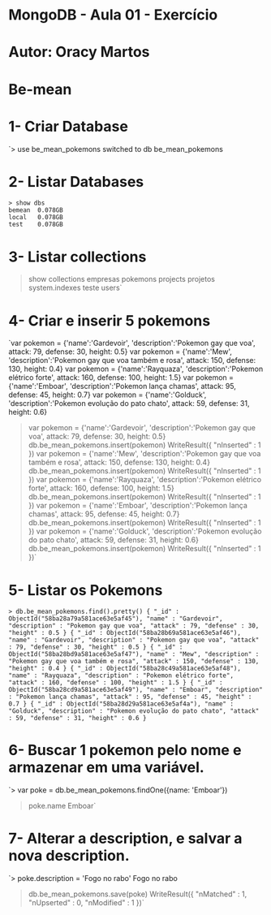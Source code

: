 # MongoDB - Aula 01 - Exercício
# Autor: Oracy Martos

# Be-mean

# 1- Criar Database
`> use be_mean_pokemons
switched to db be_mean_pokemons

# 2- Listar Databases
```
> show dbs
bemean  0.078GB
local   0.078GB
test    0.078GB
```

# 3- Listar collections
> show collections
empresas
pokemons
projects
projetos
system.indexes
teste
users`

# 4- Criar e inserir 5 pokemons
`var pokemon = {'name':'Gardevoir', 'description':'Pokemon gay que voa', attack: 79, defense: 30, height: 0.5}
var pokemon = {'name':'Mew', 'description':'Pokemon gay que voa também e rosa', attack: 150, defense: 130, height: 0.4}
var pokemon = {'name':'Rayquaza', 'description':'Pokemon elétrico forte', attack: 160, defense: 100, height: 1.5}
var pokemon = {'name':'Emboar', 'description':'Pokemon lança chamas', attack: 95, defense: 45, height: 0.7}
var pokemon = {'name':'Golduck', 'description':'Pokemon evolução do pato chato', attack: 59, defense: 31, height: 0.6}


> var pokemon = {'name':'Gardevoir', 'description':'Pokemon gay que voa', attack: 79, defense: 30, height: 0.5}
> db.be_mean_pokemons.insert(pokemon)
WriteResult({ "nInserted" : 1 })
> var pokemon = {'name':'Mew', 'description':'Pokemon gay que voa também e rosa', attack: 150, defense: 130, height: 0.4}
> db.be_mean_pokemons.insert(pokemon)
WriteResult({ "nInserted" : 1 })
> var pokemon = {'name':'Rayquaza', 'description':'Pokemon elétrico forte', attack: 160, defense: 100, height: 1.5}
> db.be_mean_pokemons.insert(pokemon)
WriteResult({ "nInserted" : 1 })
> var pokemon = {'name':'Emboar', 'description':'Pokemon lança chamas', attack: 95, defense: 45, height: 0.7}
> db.be_mean_pokemons.insert(pokemon)
WriteResult({ "nInserted" : 1 })
> var pokemon = {'name':'Golduck', 'description':'Pokemon evolução do pato chato', attack: 59, defense: 31, height: 0.6}
> db.be_mean_pokemons.insert(pokemon)
WriteResult({ "nInserted" : 1 })`

# 5- Listar os Pokemons
`> db.be_mean_pokemons.find().pretty()
{
	"_id" : ObjectId("58ba28a79a581ace63e5af45"),
	"name" : "Gardevoir",
	"description" : "Pokemon gay que voa",
	"attack" : 79,
	"defense" : 30,
	"height" : 0.5
}
{
	"_id" : ObjectId("58ba28b69a581ace63e5af46"),
	"name" : "Gardevoir",
	"description" : "Pokemon gay que voa",
	"attack" : 79,
	"defense" : 30,
	"height" : 0.5
}
{
	"_id" : ObjectId("58ba28bd9a581ace63e5af47"),
	"name" : "Mew",
	"description" : "Pokemon gay que voa também e rosa",
	"attack" : 150,
	"defense" : 130,
	"height" : 0.4
}
{
	"_id" : ObjectId("58ba28c49a581ace63e5af48"),
	"name" : "Rayquaza",
	"description" : "Pokemon elétrico forte",
	"attack" : 160,
	"defense" : 100,
	"height" : 1.5
}
{
	"_id" : ObjectId("58ba28cd9a581ace63e5af49"),
	"name" : "Emboar",
	"description" : "Pokemon lança chamas",
	"attack" : 95,
	"defense" : 45,
	"height" : 0.7
}
{
	"_id" : ObjectId("58ba28d29a581ace63e5af4a"),
	"name" : "Golduck",
	"description" : "Pokemon evolução do pato chato",
	"attack" : 59,
	"defense" : 31,
	"height" : 0.6
}`

# 6- Buscar 1 pokemon pelo nome e armazenar em uma variável.
`> var poke = db.be_mean_pokemons.findOne({name: 'Emboar'})
> poke.name
Emboar`

# 7- Alterar a description, e salvar a nova description.
`> poke.description = 'Fogo no rabo'
Fogo no rabo
> db.be_mean_pokemons.save(poke)
WriteResult({ "nMatched" : 1, "nUpserted" : 0, "nModified" : 1 })`
